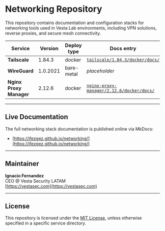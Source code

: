 # Networking Repository

This repository contains documentation and configuration stacks for networking tools used in Vesta Lab environments, including VPN solutions, reverse proxies, and secure mesh connectivity.

| Service                | Version  | Deploy type | Docs entry                                                  |
|------------------------|----------|-------------|-------------------------------------------------------------|
| **Tailscale**          | 1.84.3   | docker      | [`tailscale/1.84.3/docker/docs/`](docs/tailscale/1.84.3/docker/docs) |
| **WireGuard**          | 1.0.2021 | bare-metal  | _placeholder_                                               |
| **Nginx Proxy Manager**| 2.12.6   | docker      | [`nginx-proxy-manager/2.12.6/docker/docs/`](docs/nginx-proxy-manager/2.12.6/docker/docs) |

---

## Live Documentation

The full networking stack documentation is published online via MkDocs:  
- [https://ifezgez.github.io/networking/](https://ifezgez.github.io/networking/)

---

## Maintainer

**Ignacio Fernandez**  
CEO @ Vesta Security LATAM  
[https://vestasec.com](https://vestasec.com)

---

## License

This repository is licensed under the [MIT License](LICENSE), unless otherwise specified in a specific service directory.
